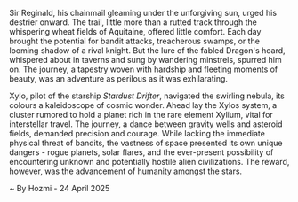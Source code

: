 
Sir Reginald, his chainmail gleaming under the unforgiving sun, urged his destrier onward.  The trail, little more than a rutted track through the whispering wheat fields of Aquitaine, offered little comfort.  Each day brought the potential for bandit attacks, treacherous swamps, or the looming shadow of a rival knight.  But the lure of the fabled Dragon's hoard, whispered about in taverns and sung by wandering minstrels, spurred him on.  The journey, a tapestry woven with hardship and fleeting moments of beauty, was an adventure as perilous as it was exhilarating.

Xylo, pilot of the starship *Stardust Drifter*, navigated the swirling nebula, its colours a kaleidoscope of cosmic wonder.  Ahead lay the Xylos system, a cluster rumored to hold a planet rich in the rare element Xylium, vital for interstellar travel.  The journey, a dance between gravity wells and asteroid fields, demanded precision and courage.  While lacking the immediate physical threat of bandits, the vastness of space presented its own unique dangers - rogue planets, solar flares, and the ever-present possibility of encountering unknown and potentially hostile alien civilizations.  The reward, however, was the advancement of humanity amongst the stars.

~ By Hozmi - 24 April 2025
